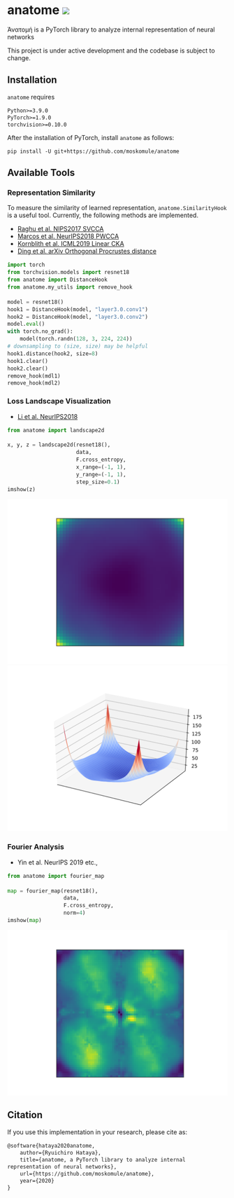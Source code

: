 # anatome ![](https://github.com/moskomule/anatome/workflows/pytest/badge.svg)

Ἀνατομή is a PyTorch library to analyze internal representation of neural networks

This project is under active development and the codebase is subject to change.

## Installation

`anatome` requires

```
Python>=3.9.0
PyTorch>=1.9.0
torchvision>=0.10.0
```

After the installation of PyTorch, install `anatome` as follows:

```
pip install -U git+https://github.com/moskomule/anatome
```

## Available Tools

### Representation Similarity

To measure the similarity of learned representation, `anatome.SimilarityHook` is a useful tool. Currently, the following
methods are implemented.

- [Raghu et al. NIPS2017 SVCCA](https://papers.nips.cc/paper/7188-svcca-singular-vector-canonical-correlation-analysis-for-deep-learning-dynamics-and-interpretability)
- [Marcos et al. NeurIPS2018 PWCCA](https://papers.nips.cc/paper/7815-insights-on-representational-similarity-in-neural-networks-with-canonical-correlation)
- [Kornblith et al. ICML2019 Linear CKA](http://proceedings.mlr.press/v97/kornblith19a.html)
- [Ding et al. arXiv Orthogonal Procrustes distance](https://arxiv.org/abs/2108.01661)

```python
import torch
from torchvision.models import resnet18
from anatome import DistanceHook
from anatome.my_utils import remove_hook

model = resnet18()
hook1 = DistanceHook(model, "layer3.0.conv1")
hook2 = DistanceHook(model, "layer3.0.conv2")
model.eval()
with torch.no_grad():
    model(torch.randn(128, 3, 224, 224))
# downsampling to (size, size) may be helpful
hook1.distance(hook2, size=8)
hook1.clear()
hook2.clear()
remove_hook(mdl1)
remove_hook(mdl2)
```

### Loss Landscape Visualization

- [Li et al. NeurIPS2018](https://papers.nips.cc/paper/7875-visualizing-the-loss-landscape-of-neural-nets)

```python
from anatome import landscape2d

x, y, z = landscape2d(resnet18(),
                      data,
                      F.cross_entropy,
                      x_range=(-1, 1),
                      y_range=(-1, 1),
                      step_size=0.1)
imshow(z)
```

![](assets/landscape2d.svg)
![](assets/landscape3d.svg)

### Fourier Analysis

- Yin et al. NeurIPS 2019 etc.,

```python
from anatome import fourier_map

map = fourier_map(resnet18(),
                  data,
                  F.cross_entropy,
                  norm=4)
imshow(map)
```

![](assets/fourier.svg)

## Citation

If you use this implementation in your research, please cite as:

```
@software{hataya2020anatome,
    author={Ryuichiro Hataya},
    title={anatome, a PyTorch library to analyze internal representation of neural networks},
    url={https://github.com/moskomule/anatome},
    year={2020}
}
```
